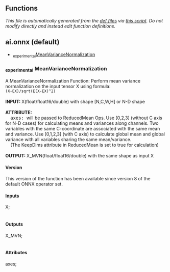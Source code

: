 ## Functions
*This file is automatically generated from the
            [def files](/onnx/defs) via [this script](/onnx/defs/gen_doc.py).
            Do not modify directly and instead edit function definitions.*
## ai.onnx (default)
  * <sub>experimental</sub><a href="#MeanVarianceNormalization">MeanVarianceNormalization</a>



### <sub>experimental</sub> <a name="MeanVarianceNormalization"></a><a name="meanvariancenormalization">**MeanVarianceNormalization**</a>

  A MeanVarianceNormalization Function: Perform mean variance normalization on the input tensor X using formula: <br/> ``` (X-EX)/sqrt(E(X-EX)^2) ``` <br/><br/><b>INPUT: </b>X(float/float16/double) with shape [N,C,W,H] or N-D shape <br/><br/><b>ATTRIBUTE: </b><br/>&nbsp;&nbsp;&nbsp;&nbsp;<tt>axes: </tt>will be passed to ReducedMean Ops. Use [0,2,3] (without C axis for N-D cases) for calculating means and variances along channels. Two variables with the same C-coordinate are associated with the same mean and variance. Use [0,1,2,3] (with C axis) to calculate global mean and global variance with all variables sharing the same mean/variance.<br/>&nbsp;&nbsp;&nbsp;&nbsp;(The KeepDims attribute in ReducedMean is set to true for calculation)<br/><br/><b>OUTPUT: </b>X_MVN(float/float16/double) with the same shape as input X<br/>

#### Version

This version of the function has been available since version 8 of the default ONNX operator set.

#### Inputs

<dl>
<dt>X; </dt>
<br/></dl>

#### Outputs

<dl>
<dt>X_MVN; </dt>
<br/></dl>

#### Attributes

<dl>
<dt>axes;<br/></dt>
</dl>


